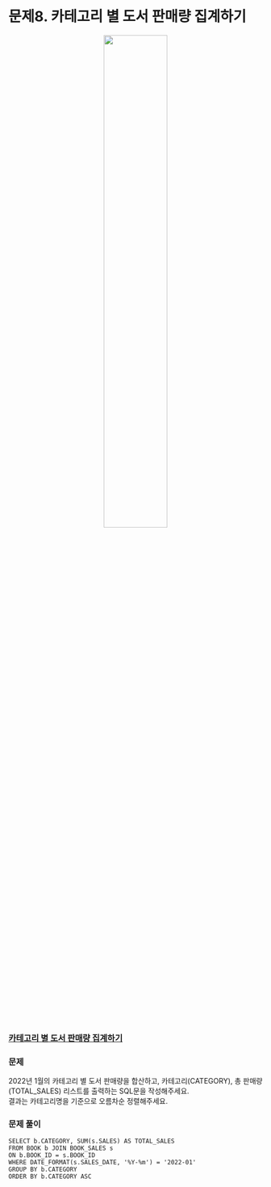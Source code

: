 # 문제8. 카테고리 별 도서 판매량 집계하기
<center><img src="https://user-images.githubusercontent.com/77037338/210046724-5f984c66-80c3-4c70-9fdc-32371e86c30c.png" width="50%" height="50%"></center>

### [카테고리 별 도서 판매량 집계하기](https://school.programmers.co.kr/learn/courses/30/lessons/144855)

### 문제
2022년 1월의 카테고리 별 도서 판매량을 합산하고, 카테고리(CATEGORY), 총 판매량(TOTAL_SALES) 리스트를 출력하는 SQL문을 작성해주세요.<br>
결과는 카테고리명을 기준으로 오름차순 정렬해주세요.<br>

### 문제 풀이

```Mysql
SELECT b.CATEGORY, SUM(s.SALES) AS TOTAL_SALES
FROM BOOK b JOIN BOOK_SALES s
ON b.BOOK_ID = s.BOOK_ID
WHERE DATE_FORMAT(s.SALES_DATE, '%Y-%m') = '2022-01'
GROUP BY b.CATEGORY
ORDER BY b.CATEGORY ASC
```
